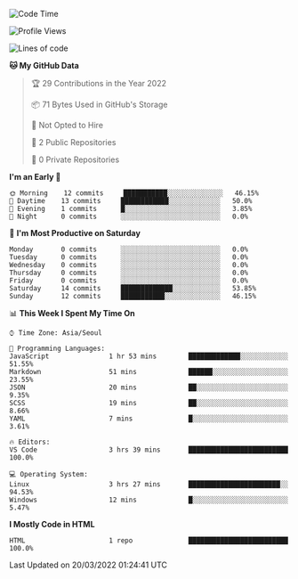 <!--START_SECTION:waka-->
![Code Time](http://img.shields.io/badge/Code%20Time-3%20hrs%2040%20mins-blue)

![Profile Views](http://img.shields.io/badge/Profile%20Views-309-blue)

![Lines of code](https://img.shields.io/badge/From%20Hello%20World%20I%27ve%20Written-12%20lines%20of%20code-blue)

**🐱 My GitHub Data** 

> 🏆 29 Contributions in the Year 2022
 > 
> 📦 71 Bytes Used in GitHub's Storage 
 > 
> 🚫 Not Opted to Hire
 > 
> 📜 2 Public Repositories 
 > 
> 🔑 0 Private Repositories  
 > 
**I'm an Early 🐤** 

```text
🌞 Morning    12 commits     ███████████░░░░░░░░░░░░░░   46.15% 
🌆 Daytime    13 commits     ████████████░░░░░░░░░░░░░   50.0% 
🌃 Evening    1 commits      █░░░░░░░░░░░░░░░░░░░░░░░░   3.85% 
🌙 Night      0 commits      ░░░░░░░░░░░░░░░░░░░░░░░░░   0.0%

```
📅 **I'm Most Productive on Saturday** 

```text
Monday       0 commits      ░░░░░░░░░░░░░░░░░░░░░░░░░   0.0% 
Tuesday      0 commits      ░░░░░░░░░░░░░░░░░░░░░░░░░   0.0% 
Wednesday    0 commits      ░░░░░░░░░░░░░░░░░░░░░░░░░   0.0% 
Thursday     0 commits      ░░░░░░░░░░░░░░░░░░░░░░░░░   0.0% 
Friday       0 commits      ░░░░░░░░░░░░░░░░░░░░░░░░░   0.0% 
Saturday     14 commits     █████████████░░░░░░░░░░░░   53.85% 
Sunday       12 commits     ███████████░░░░░░░░░░░░░░   46.15%

```


📊 **This Week I Spent My Time On** 

```text
⌚︎ Time Zone: Asia/Seoul

💬 Programming Languages: 
JavaScript               1 hr 53 mins        █████████████░░░░░░░░░░░░   51.55% 
Markdown                 51 mins             ██████░░░░░░░░░░░░░░░░░░░   23.55% 
JSON                     20 mins             ██░░░░░░░░░░░░░░░░░░░░░░░   9.35% 
SCSS                     19 mins             ██░░░░░░░░░░░░░░░░░░░░░░░   8.66% 
YAML                     7 mins              █░░░░░░░░░░░░░░░░░░░░░░░░   3.61%

🔥 Editors: 
VS Code                  3 hrs 39 mins       █████████████████████████   100.0%

💻 Operating System: 
Linux                    3 hrs 27 mins       ███████████████████████░░   94.53% 
Windows                  12 mins             █░░░░░░░░░░░░░░░░░░░░░░░░   5.47%

```

**I Mostly Code in HTML** 

```text
HTML                     1 repo              █████████████████████████   100.0%

```



 Last Updated on 20/03/2022 01:24:41 UTC
<!--END_SECTION:waka-->
